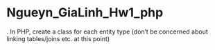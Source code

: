# Ngueyn_GiaLinh_Hw1_php
. In PHP, create a class for each entity type (don’t be concerned about linking tables/joins etc. at this point)
